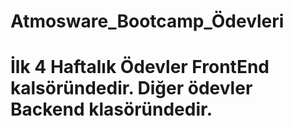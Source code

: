 # Atmosware_Bootcamp_Ödevleri 
# İlk 4 Haftalık Ödevler FrontEnd kalsöründedir. Diğer ödevler Backend klasöründedir.
